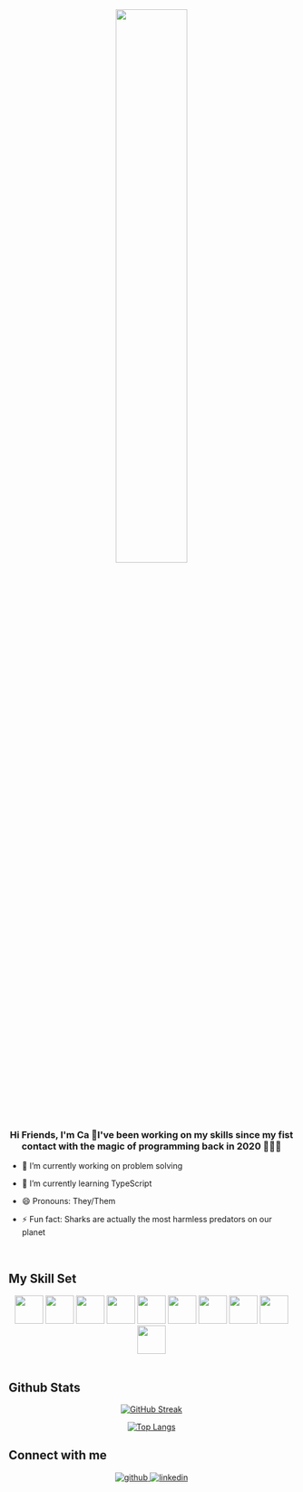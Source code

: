<div align="center">
<img src="https://media.giphy.com/media/L1R1tvI9svkIWwpVYr/giphy.gif" align="center" style="width: 50%" />
</div>  
  

### <div align="center">Hi Friends, I'm Ca 🦈I've been working on my skills since my fist contact with the magic of programming back in 2020 👨‍💻🚀</div>  

- 🔭 I’m currently working on problem solving
  

- 🌱 I’m currently learning TypeScript
  

-  😄 Pronouns: They/Them


- ⚡ Fun fact: Sharks are actually the most harmless predators on our planet
  

<br/>  

## My Skill Set  
  
<div align="center">
<img src="https://cdn.jsdelivr.net/gh/devicons/devicon/icons/c/c-original.svg" height="50"/>
<img src="https://cdn.jsdelivr.net/gh/devicons/devicon/icons/cplusplus/cplusplus-original.svg" height="50" />
<img src="https://cdn.jsdelivr.net/gh/devicons/devicon/icons/javascript/javascript-original.svg" height="50"/>
<img src="https://cdn.jsdelivr.net/gh/devicons/devicon/icons/nodejs/nodejs-original.svg" height="50"/>
<img src="https://cdn.jsdelivr.net/gh/devicons/devicon/icons/bootstrap/bootstrap-plain-wordmark.svg" height="50"/>
<img src="https://cdn.jsdelivr.net/gh/devicons/devicon/icons/html5/html5-original.svg" height="50"/>
<img src="https://cdn.jsdelivr.net/gh/devicons/devicon/icons/git/git-original.svg" height="50"/>
<img src="https://cdn.jsdelivr.net/gh/devicons/devicon/icons/mongodb/mongodb-original.svg" height="50"/>
<img src="https://cdn.jsdelivr.net/gh/devicons/devicon/icons/mysql/mysql-original.svg" height="50"/>
<img src="https://cdn.jsdelivr.net/gh/devicons/devicon/icons/express/express-original.svg"  height="50"/>
</div>

<br/>  


## Github Stats  
<div align="center">

[![GitHub Streak](http://github-readme-streak-stats.herokuapp.com?user=CarineFrvgv&theme=radical&hide_border=true&date_format=M%20j%5B%2C%20Y%5D)](https://git.io/streak-stats)

[![Top Langs](https://github-readme-stats.vercel.app/api/top-langs/?username=CarineFrvgv&layout=compact&theme=radical)](https://github.com/CarineFrvgv)
</div>  


## Connect with me  
<div align="center">
<a href="https://github.com/CarineFrvgv" target="_blank">
<img src=https://img.shields.io/badge/github-%2324292e.svg?&style=for-the-badge&logo=github&logoColor=white alt=github style="margin-bottom: 5px;" />
</a>

<!--
<a href="https://twitter.com/" target="_blank">
<img src=https://img.shields.io/badge/twitter-%2300acee.svg?&style=for-the-badge&logo=twitter&logoColor=white alt=twitter style="margin-bottom: 5px;" />
</a>

--> 
<a href="https://www.linkedin.com/in/carine-fraga" target="_blank">
<img src=https://img.shields.io/badge/linkedin-%231E77B5.svg?&style=for-the-badge&logo=linkedin&logoColor=white alt=linkedin style="margin-bottom: 5px;" />
</a>

</div>  
  
<br/>  

